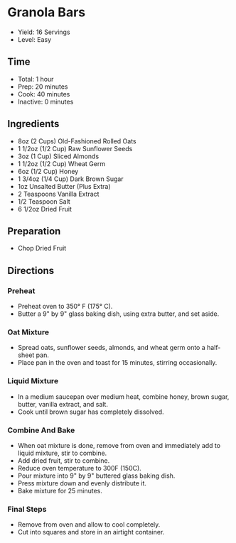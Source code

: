 # Granola Bars

* Yield: 16 Servings
* Level: Easy

## Time

* Total: 1 hour
* Prep: 20 minutes
* Cook: 40 minutes
* Inactive: 0 minutes

## Ingredients

* 8oz (2 Cups) Old-Fashioned Rolled Oats
* 1 1/2oz (1/2 Cup) Raw Sunflower Seeds
* 3oz (1 Cup) Sliced Almonds
* 1 1/2oz (1/2 Cup) Wheat Germ
* 6oz (1/2 Cup) Honey
* 1 3/4oz (1/4 Cup) Dark Brown Sugar
* 1oz Unsalted Butter (Plus Extra)
* 2 Teaspoons Vanilla Extract
* 1/2 Teaspoon Salt
* 6 1/2oz Dried Fruit

## Preparation

* Chop Dried Fruit

## Directions

### Preheat

* Preheat oven to 350&deg; F (175&deg; C).
* Butter a 9" by 9" glass baking dish, using extra butter, and set aside.

### Oat Mixture

* Spread oats, sunflower seeds, almonds, and wheat germ onto a half-sheet pan.
* Place pan in the oven and toast for 15 minutes, stirring occasionally.

### Liquid Mixture

* In a medium saucepan over medium heat, combine honey, brown sugar, butter, vanilla extract, and salt.
* Cook until brown sugar has completely dissolved.

### Combine And Bake

* When oat mixture is done, remove from oven and immediately add to liquid mixture, stir to combine.
* Add dried fruit, stir to combine.
* Reduce oven temperature to 300F (150C).
* Pour mixture into 9" by 9" buttered glass baking dish.
* Press mixture down and evenly distribute it.
* Bake mixture for 25 minutes.

### Final Steps

* Remove from oven and allow to cool completely.
* Cut into squares and store in an airtight container.
